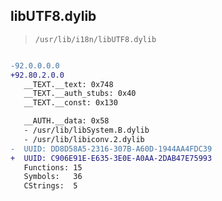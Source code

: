 ## libUTF8.dylib

> `/usr/lib/i18n/libUTF8.dylib`

```diff

-92.0.0.0.0
+92.80.2.0.0
   __TEXT.__text: 0x748
   __TEXT.__auth_stubs: 0x40
   __TEXT.__const: 0x130

   __AUTH.__data: 0x58
   - /usr/lib/libSystem.B.dylib
   - /usr/lib/libiconv.2.dylib
-  UUID: DD8D58A5-2316-307B-A60D-1944AA4FDC39
+  UUID: C906E91E-E635-3E0E-A0AA-2DAB47E75993
   Functions: 15
   Symbols:   36
   CStrings:  5

```
